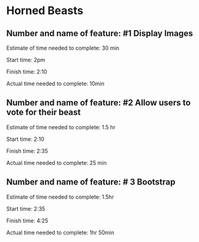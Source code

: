 # Horned Beasts

## Number and name of feature: #1 Display Images

Estimate of time needed to complete: 30 min

Start time: 2pm

Finish time: 2:10

Actual time needed to complete: 10min

## Number and name of feature: #2 Allow users to vote for their beast

Estimate of time needed to complete: 1.5 hr

Start time: 2:10

Finish time: 2:35

Actual time needed to complete: 25 min


## Number and name of feature: # 3 Bootstrap
Estimate of time needed to complete: 1.5hr

Start time: 2:35

Finish time: 4:25

Actual time needed to complete: 1hr 50min
